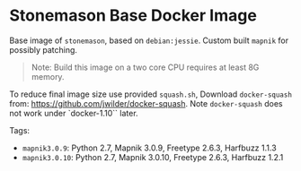 # Stonemason Base Docker Image

Base image of `stonemason`, based on `debian:jessie`.
Custom built `mapnik` for possibly patching.

> Note: Build this image on a two core CPU requires at least 8G memory.

To reduce final image size use provided `squash.sh`, Download `docker-squash`
from: https://github.com/jwilder/docker-squash.  Note `docker-squash` does not
work under `docker-1.10`` later.

Tags:

- `mapnik3.0.9`: Python 2.7, Mapnik 3.0.9, Freetype 2.6.3, Harfbuzz 1.1.3
- `mapnik3.0.10`: Python 2.7, Mapnik 3.0.10, Freetype 2.6.3, Harfbuzz 1.2.1

